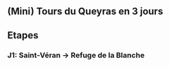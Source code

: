 ## (Mini) Tours du Queyras en 3 jours

## Etapes
### J1: Saint-Véran -> Refuge de la Blanche

<script type="text/javascript" src="http://www.openrunner.com/orservice/inorser-script.php?key=mykey&amp;ser=S09&amp;id=7150797&amp;w=800&amp;h=800&amp;hp=128&amp;k=1&amp;m=0&amp;pa=1&amp;c=0&amp;ts=1490125134"></script>
